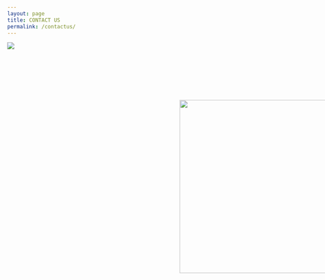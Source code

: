 ```yaml
---
layout: page
title: CONTACT US
permalink: /contactus/
---
```




<script src="accordian.js"></script>

<img src="/img/Contact.jpg" id="banner_image" >


<div id="con_sec">


<img src="/img/email.png" style="width:400px;height:400px;padding-top: 117px;margin-left: 397px;margin-bottom: -100px;">





<div class="container1" style="
    margin-left: 968px;
    margin-top: -215px;
">
 <h2>Global Offices</h2><br><br>
  
  <button type="button" class="btn btn-info" data-toggle="collapse" data-target="#demo" >Houston, TX USA - Sales & Consulting Entity</button><br>
  <div id="demo" class="collapse in" style="background-color:white;">
    3663 N. Sam Houston Parkway East, Suite 600, Houston, TX 77032, USA
+1 832 919 0314
sales@searce.com
  </div><br>
  
   
  <button type="button" class="btn btn-info" data-toggle="collapse" data-target="#demo1" >Pune, India - Delivery Center</button><br>
  <div id="demo1" class="collapse in" style="background-color:white;">
  Searce Logistics Analytics LLP
6th Floor, IT-06, Qubix Business Park SEZ, Hinjewadi Infotech Park - Phase 1, Pune 411 057, Maharashtra.
Sales Inquiries Only: +91 702 084 9532, +91 973 053 0457 Career or Other Inquiries: +91 20 6726 9800
sales@searce.com
  </div><br>
  
   
  <button type="button" class="btn btn-info" data-toggle="collapse" data-target="#demo2" >Mumbai, India - Sales Office</button><br>
  <div id="demo2" class="collapse in" style="background-color:white;">
  TF-B-06, Art Guild House - Wing B, Situated at Phoenix Market City, L.B.S Road, Kurla West, Mumbai 400070, Maharashtra.
Sales Inquiries Only: +91 702 084 9532, +91 973 053 0457 Career or Other Inquiries: +91 20 6726 9800
sales@searce.com
  </div><br>

  
  
  
  
  
  
  
  
  </div>





</div>